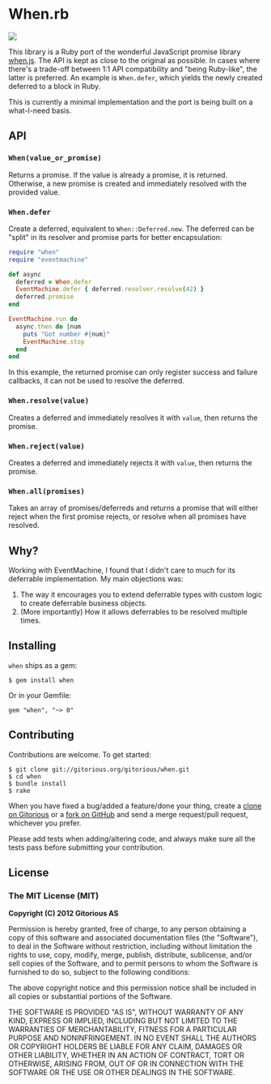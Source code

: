 # When.rb

<a href="http://travis-ci.org/cjohansen/when" class="travis">
  <img src="https://secure.travis-ci.org/cjohansen/when.png">
</a>

This library is a Ruby port of the wonderful JavaScript promise library
[when.js](https://github.com/cujojs/when). The API is kept as close to the
original as possible. In cases where there's a trade-off between 1:1 API
compatibility and "being Ruby-like", the latter is preferred. An example is
`When.defer`, which yields the newly created deferred to a block in Ruby.

This is currently a minimal implementation and the port is being built on a
what-I-need basis.

## API

### `When(value_or_promise)`

Returns a promise. If the value is already a promise, it is returned. Otherwise,
a new promise is created and immediately resolved with the provided value.

### `When.defer`

Create a deferred, equivalent to `When::Deferred.new`. The deferred can be
"split" in its resolver and promise parts for better encapsulation:

```ruby
require "when"
require "eventmachine"

def async
  deferred = When.defer
  EventMachine.defer { deferred.resolver.resolve(42) }
  deferred.promise
end

EventMachine.run do
  async.then do |num
    puts "Got number #{num}"
    EventMachine.stop
  end
end
```

In this example, the returned promise can only register success and failure
callbacks, it can not be used to resolve the deferred.

### `When.resolve(value)`

Creates a deferred and immediately resolves it with `value`, then returns the
promise.

### `When.reject(value)`

Creates a deferred and immediately rejects it with `value`, then returns the
promise.

### `When.all(promises)`

Takes an array of promises/deferreds and returns a promise that will either
reject when the first promise rejects, or resolve when all promises have
resolved.

## Why?

Working with EventMachine, I found that I didn't care to much for its deferrable
implementation. My main objections was:

1. The way it encourages you to extend deferrable types with custom logic to
   create deferrable business objects.
2. (More importantly) How it allows deferrables to be resolved multiple times.


## Installing

`when` ships as a gem:

    $ gem install when

Or in your Gemfile:

    gem "when", "~> 0"

## Contributing

Contributions are welcome. To get started:

    $ git clone git://gitorious.org/gitorious/when.git
    $ cd when
    $ bundle install
    $ rake

When you have fixed a bug/added a feature/done your thing, create a
[clone on Gitorious](http://gitorious.org/gitorious/when-rb) or a
[fork on GitHub](http://github.com/cjohansen/when-rb) and send a
merge request/pull request, whichever you prefer.

Please add tests when adding/altering code, and always make sure all the tests
pass before submitting your contribution.

## License

### The MIT License (MIT)

**Copyright (C) 2012 Gitorious AS**

Permission is hereby granted, free of charge, to any person obtaining a copy of
this software and associated documentation files (the "Software"), to deal in
the Software without restriction, including without limitation the rights to
use, copy, modify, merge, publish, distribute, sublicense, and/or sell copies of
the Software, and to permit persons to whom the Software is furnished to do so,
subject to the following conditions:

The above copyright notice and this permission notice shall be included in all
copies or substantial portions of the Software.

THE SOFTWARE IS PROVIDED "AS IS", WITHOUT WARRANTY OF ANY KIND, EXPRESS OR
IMPLIED, INCLUDING BUT NOT LIMITED TO THE WARRANTIES OF MERCHANTABILITY, FITNESS
FOR A PARTICULAR PURPOSE AND NONINFRINGEMENT. IN NO EVENT SHALL THE AUTHORS OR
COPYRIGHT HOLDERS BE LIABLE FOR ANY CLAIM, DAMAGES OR OTHER LIABILITY, WHETHER
IN AN ACTION OF CONTRACT, TORT OR OTHERWISE, ARISING FROM, OUT OF OR IN
CONNECTION WITH THE SOFTWARE OR THE USE OR OTHER DEALINGS IN THE SOFTWARE.
